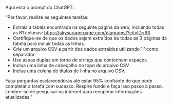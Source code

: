  
Aqui está o prompt do ChatGPT:

"Por favor, realize as seguintes tarefas:

- Extraia a tabela encontrada na seguinte página da web, incluindo todas as 61 colunas: https://skyscraperpage.com/diagrams/?cityID=93.
- Certifique-se de que os dados sejam extraídos de todas as 3 páginas da tabela para incluir todas as linhas.
- Crie um arquivo CSV a partir dos dados extraídos utilizando '|' como separador.
- Use aspas duplas em torno de strings que contenham espaços.
- Inclua uma linha de cabeçalho no topo do arquivo CSV.
- Inclua uma coluna de títulos de linha no arquivo CSV.

Faça perguntas esclarecedoras até estar 95% confiante de que pode completar a tarefa com sucesso. Respire fundo e faça isso passo a passo. Lembre-se de pesquisar na internet para recuperar informações atualizadas."
```